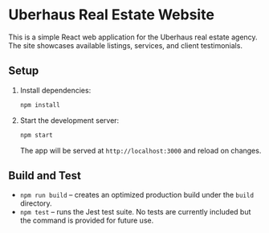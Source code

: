 # Uberhaus Real Estate Website

This is a simple React web application for the Uberhaus real estate agency. The site showcases available listings, services, and client testimonials.

## Setup

1. Install dependencies:
   ```bash
   npm install
   ```
2. Start the development server:
   ```bash
   npm start
   ```
   The app will be served at `http://localhost:3000` and reload on changes.

## Build and Test

- `npm run build` – creates an optimized production build under the `build` directory.
- `npm test` – runs the Jest test suite. No tests are currently included but the command is provided for future use.

